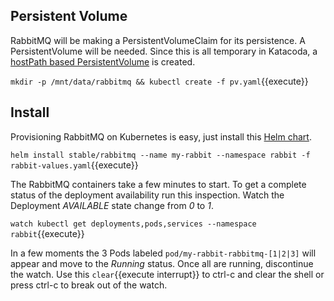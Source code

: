 ## Persistent Volume ##

RabbitMQ will be making a PersistentVolumeClaim for its persistence. A PersistentVolume will be needed. Since this is all temporary in Katacoda, a [hostPath based PersistentVolume](https://kubernetes.io/docs/tasks/configure-pod-container/configure-persistent-volume-storage/#create-a-persistentvolume) is created.

`mkdir -p /mnt/data/rabbitmq && kubectl create -f pv.yaml`{{execute}}

## Install ##

Provisioning RabbitMQ on Kubernetes is easy, just install this [Helm chart](https://github.com/helm/charts/tree/master/stable/rabbitmq).

`helm install stable/rabbitmq --name my-rabbit --namespace rabbit -f rabbit-values.yaml`{{execute}}

The RabbitMQ containers take a few minutes to start. To get a complete status of the deployment availability run this inspection. Watch the Deployment _AVAILABLE_ state change from _0_ to _1_.

`watch kubectl get deployments,pods,services --namespace rabbit`{{execute}}

In a few moments the 3 Pods labeled `pod/my-rabbit-rabbitmq-[1|2|3]` will appear and move to the _Running_ status. Once all are running, discontinue the watch. Use this ```clear```{{execute interrupt}} to ctrl-c and clear the shell or press ctrl-c to break out of the watch.
